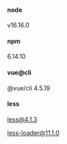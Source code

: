 #### node

v16.16.0

#### npm

6.14.10

#### vue@cli

@vue/cli 4.5.19

#### less

less@4.1.3

less-loader@11.1.0